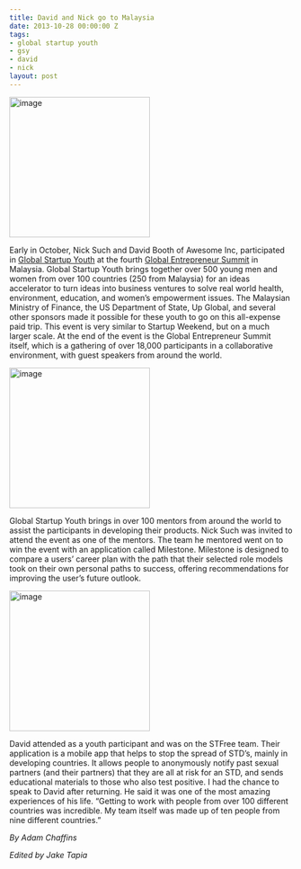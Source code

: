 ```yaml
---
title: David and Nick go to Malaysia
date: 2013-10-28 00:00:00 Z
tags:
- global startup youth
- gsy
- david
- nick
layout: post
---
```

 
<p><img alt="image" height="250px;" src="https://66.media.tumblr.com/06f2aaced4061fb4f1093de6543ab519/tumblr_inline_mw2ymhC7jl1spm8pc.jpg"/></p>
<p>Early in October, Nick Such and David Booth of Awesome Inc, participated in <a href="http://www.globalstartupyouth.org" target="_blank">Global Startup Youth</a> at the fourth <a href="http://www.geskualalumpur2013.org" target="_blank">Global Entrepreneur Summit</a> in Malaysia. Global Startup Youth brings together over 500 young men and women from over 100 countries (250 from Malaysia) for an ideas accelerator to turn ideas into business ventures to solve real world health, environment, education, and women&rsquo;s empowerment issues. The Malaysian Ministry of Finance, the US Department of State, Up Global, and several other sponsors made it possible for these youth to go on this all-expense paid trip. This event is very similar to Startup Weekend, but on a much larger scale. At the end of the event is the Global Entrepreneur Summit itself, which is a gathering of over 18,000 participants in a collaborative environment, with guest speakers from around the world. </p>
<p><img alt="image" height="250px;" src="https://66.media.tumblr.com/33820f9b1e80890ac0e9e70663a74905/tumblr_inline_mw2yn4uqUP1spm8pc.jpg"/></p>
<p>Global Startup Youth brings in over 100 mentors from around the world to assist the participants in developing their products. Nick Such was invited to attend the event as one of the mentors. The team he mentored went on to win the event with an application called Milestone. Milestone is designed to compare a users’ career plan with the path that their selected role models took on their own personal paths to success, offering recommendations for improving the user’s future outlook.</p>
<p><img alt="image" height="250px;" src="https://66.media.tumblr.com/db83aabaf47f67d172278fdb19d227fd/tumblr_inline_mw2yokgtkz1spm8pc.jpg"/></p>
<p>David attended as a youth participant and was on the STFree team. Their application is a mobile app that helps to stop the spread of STD’s, mainly in developing countries. It allows people to anonymously notify past sexual partners (and their partners) that they are all at risk for an STD, and sends educational materials to those who also test positive. I had the chance to speak to David after returning. He said it was one of the most amazing experiences of his life. “Getting to work with people from over 100 different countries was incredible. My team itself was made up of ten people from nine different countries.”</p>

<p><em>By Adam Chaffins</em></p>
<p><em>Edited by Jake Tapia</em></p>
